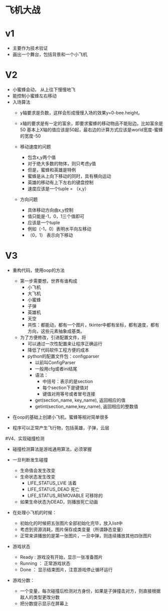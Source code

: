 # 飞机大战

# v1
- 主要作为技术验证
- 画出一个舞台，包括背景和一个小飞机

# V2
- 小蜜蜂会动， 从上往下慢慢地飞
- 能控制小蜜蜂左右移动
- 入场算法
    - y轴要求是负数，这样会形成慢慢入场的效果y=0-bee.height。
    - x轴的要求是有一定的富余，即要求蜜蜂的移动物品不能贴边。比如富余是50
        基本上X轴的值应该是50起，最右边的计算方式应该是world宽度-蜜蜂的宽度-50
    - 移动速度的问题
        - 包含x,y两个值
        - 对于绝大多数的物体，则只考虑y值
        - 但是，蜜蜂和英雄是特例
        - 蜜蜂是从上向下移动的同时，具有横向运动
        - 英雄的移动有上下左右的键盘控制
        - 速度应该是一个tuple = （x,y）
        
    - 方向问题
        - 具体移动方向由x,y控制
        - 值只能是-1，0，1三个值即可
        - 应该是一个tuple
        - 例如（-1，0）表明水平向左移动
        - （0，1） 表示向下移动
        
 # V3
 - 重构代码，使用oop的方法
    - 第一步需要想，世界有谁构成
        - 小飞机
        - 大飞机
        - 小蜜蜂
        - 子弹
        - 英雄机
        - 天空
        - 共性：都能动，都有一个图片，tkinter中都有坐标，都有速度，都有方向，这些元素抽象成基类。
    - 为了方便修改，引进配置文件，将
        - 可以通过一次性配置来让程序正确运行
        - 降低了代码软件工程方便的成本
        - python的配置文件包：configparser
            - 以前叫ConfigParser
            - 一般用cfg或者ini结尾
            - 语法：
                - 中括号：表示的是section
                - 每个section下是键值对
                - 键值对用等号或者冒号连接
            - get(section_name, key_name), 返回相应的值
            - getint(section_name,key_name), 返回相应的整数值
                
 - 在oop的基础上创建小飞机，蜜蜂等相对简单很多
 - 程序可以正常产生飞行物，包括英雄，子弹，云层
 
#V4、实现碰撞检测
- 碰撞检测算法是游戏通用算法，必须掌握
- 一旦判断发生碰撞
    - 生命值会发生改变
    - 生命状态发生改变
        - LIFE_STATUS_LVIE 活着
        - LIFE_STATUS_DEAD 死亡
        - LIFE_STATUS_REMOVABLE 可移除的
    - 如果生命状态为DEAD，则播放死亡动画

- 在处理小飞机的时候：
    - 初始化的时候把五张图片全部初始化完毕，放入list中
    - 考虑到资源消耗，图片保存成类变量（所谓静态变量）
    - 正常来讲播放的是第一张图片，一旦中弹，则连续播放其他四张图片

- 游戏状态
    - Ready : 游戏没有开始，显示一张准备图片
    - Running ： 正常游戏状态
    - Done ： 显示结束图片，注意游戏停止循环运行
    
- 游戏分数：
    - 一个变量，每次碰撞后检测对方身份，如果是子弹撞击对方，则直接根据敌人的类型更改分数
    - 把分数提示显示在屏幕上

        
        
         